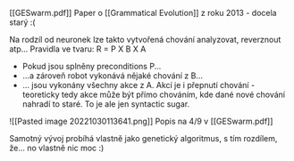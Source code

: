 [[GESwarm.pdf]]
Paper o [[Grammatical Evolution]] z roku 2013 - docela starý :(

Na rodzíl od neuronek lze takto vytvořená chování analyzovat, reverznout atp...
Pravidla ve tvaru: R = P X B X A
* Pokud jsou splněny preconditions P...
* ...a zároveň robot vykonává nějaké chování z B...
* ... jsou vykonány všechny akce z A. Akcí je i přepnutí chování - teoreticky tedy akce může být přímo chováním, kde dané nové chování nahradí to staré. To je ale jen syntactic sugar. 

![[Pasted image 20221030113641.png]]
Popis na 4/9 v [[GESwarm.pdf]]

Samotný vývoj probíhá vlastně jako genetický algoritmus, s tím rozdílem, že... no vlastně nic moc :)
